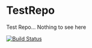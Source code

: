 # TestRepo
Test Repo... Nothing to see here

[![Build Status](https://travis-ci.org/csm10495/TestRepo.svg?branch=master)](https://travis-ci.org/csm10495/TestRepo)
